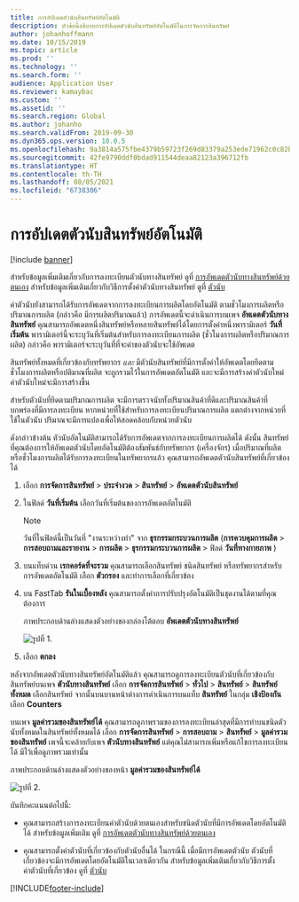 ```yaml
---
title: การอัปเดตตัวนับสินทรัพย์อัตโนมัติ
description: หัวข้อนี้อธิบายการอัปเดตตัวนับสินทรัพย์อัตโนมัติในการจัดการสินทรัพย์
author: johanhoffmann
ms.date: 10/15/2019
ms.topic: article
ms.prod: ''
ms.technology: ''
ms.search.form: ''
audience: Application User
ms.reviewer: kamaybac
ms.custom: ''
ms.assetid: ''
ms.search.region: Global
ms.author: johanho
ms.search.validFrom: 2019-09-30
ms.dyn365.ops.version: 10.0.5
ms.openlocfilehash: 9a3814a575fbe4379b59723f269d83379a253ede71962c0c82b5f4cc55d36e6c
ms.sourcegitcommit: 42fe9790ddf0bdad911544deaa82123a396712fb
ms.translationtype: HT
ms.contentlocale: th-TH
ms.lasthandoff: 08/05/2021
ms.locfileid: "6738306"
---
```

# <a name="automatic-update-of-asset-counters"></a>การอัปเดตตัวนับสินทรัพย์อัตโนมัติ

[!include [banner](../../includes/banner.md)]

สำหรับข้อมูลเพิ่มเติมเกี่ยวกับการลงทะเบียนตัวนับทางสินทรัพย์ ดูที่ [การอัพเดตตัวนับทางสินทรัพย์ด้วยตนเอง](../work-orders/manual-update-of-asset-counters.md) สำหรับข้อมูลเพิ่มเติมเกี่ยวกับวิธีการตั้งค่าตัวนับทางสินทรัพย์ ดูที่ [ตัวนับ](../setup-for-objects/counters.md)

ค่าตัวนับยังสามารถได้รับการอัพเดตจากการลงทะเบียนการผลิตโดยอัตโนมัติ ตามชั่วโมงการผลิตหรือปริมาณการผลิต (กล่าวคือ มีการผลิตปริมาณแล้ว) การอัพเดตนี้จะดำเนินการบนเพจ **อัพเดตตัวนับทางสินทรัพย์** คุณสามารถอัพเดตหนึ่งสินทรัพย์หรือหลายสินทรัพย์ได้โดยการตั้งค่าหนึ่งพารามิเตอร์ **วันที่เริ่มต้น** พารามิเตอร์นี้จะระบุวันที่เริ่มต้นสำหรับการลงทะเบียนการผลิต (ชั่วโมงการผลิตหรือปริมาณการผลิต) กล่าวคือ พารามิเตอร์จะระบุวันที่ที่จะค่าของตัวนับจะใช้อัพเดต

สินทรัพย์ทั้งหมดที่เกี่ยวข้องกับทรัพยากร *และ* มีตัวนับสินทรัพย์ที่มีการตั้งค่าให้อัพเดตโดยยึดตามชั่วโมงการผลิตหรือปติมาณที่ผลิต จะถูกรวมไว้ในการอัพเดตอัตโนมัติ และจะมีการสร้างค่าตัวนับใหม่ ค่าตัวนับใหม่จะมีการสร้างขึ้น

สำหรับตัวนับที่ยึดตามปริมาณการผลิต จะมีการตรวจนับทั้งปริมาณสินค้าที่ดีและปริมาณสินค้าที่บกพร่องที่มีการลงทะเบียน หากหน่วยที่ใช้สำหรับการลงทะเบียนปริมาณการผลิต แตกต่างจากหน่วยที่ใช้ในตัวนับ ปริมาณจะมีการแปลงเพื่อให้สอดคล้อบกับหน่วยตัวนับ

ดังกล่าวข้างต้น ตัวนับอัตโนมัติสามารถได้รับการอัพเดตจากการลงทะเบียนการผลิตได้ ดังนั้น สินทรัพย์ที่คุณต้องการให้อัพเดตตัวนับโดยอัตโนมัติต้องสัมพันธ์กับทรัพยากร (เครื่องจักร) เมื่อปริมาณที่ผลิตหรือชั่วโมงการผลิตได้รับการลงทะเบียนในทรัพยากรแล้ว คุณสามารถอัพเดตตัวนับสินทรัพย์ที่เกี่ยวข้องได้

1. เลือก **การจัดการสินทรัพย์** > **ประจำงวด** > **สินทรัพย์** > **อัพเดตตัวนับสินทรัพย์**

2. ในฟิลด์ **วันที่เริ่มต้น** เลือกวันที่เริ่มต้นของการอัพเดตอัตโนมัติ

    >[!NOTE]
    >วันที่ในฟิลด์นี้เป็นวันที่ "งานระหว่างทำ" จาก **ธุรกรรมกระบวนการผลิต** (**การควบคุมการผลิต** > **การสอบถามและรายงาน** > **การผลิต** > **ธุรกรรมกระบวนการผลิต** > ฟิลด์ **วันที่ทางกายภาพ** )

3. บนแท็บด่วน **เรกคอร์ดที่จะรวม** คุณสามารถเลือกสินทรัพย์ ชนิดสินทรัพย์ หรือทรัพยากรสำหรับการอัพเดตอัตโนมัติ เลือก **ตัวกรอง** และทำการเลือกที่เกี่ยวข้อง

4. บน FastTab **รันในเบื้องหลัง** คุณสามารถตั้งค่าการปรับปรุงอัตโนมัติเป็นชุดงานได้ตามที่คุณต้องการ

    ภาพประกอบด้านล่างแสดงตัวอย่างของกล่องโต้ตอบ **อัพเดตตัวนับทางสินทรัพย์**

    ![รูปที่ 1.](media/12-work-orders.png)

5. เลือก **ตกลง** 

หลังจากอัพเดตตัวนับทางสินทรัพย์อัตโนมัติแล้ว คุณสามารถดูการลงทะเบียนตัวนับที่เกี่ยวข้องกับสินทรัพย์บนเพจ **ตัวนับทางสินทรัพย์** เลือก **การจัดการสินทรัพย์** > **ทั่วไป** > **สินทรัพย์** > **สินทรัพย์ทั้งหมด** เลือกสินทรัพย์ จากนั้นบนบานหน้าต่างการดำเนินการบนแท็บ **สินทรัพย์** ในกลุ่ม **เชิงป้องกัน** เลือก **Counters**

บนเพจ **มูลค่ารวมของสินทรัพย์ได้** คุณสามารถดูภาพรวมของการลงทะเบียนล่าสุดที่มีการทำบนชนิดตัวนับทั้งหมดในสินทรัพย์ทั้งหมดได้ เลือก **การจัดการสินทรัพย์** > **การสอบถาม** > **สินทรัพย์** > **มูลค่ารวมของสินทรัพย์** เพจนี้จะคล้ายกับเพจ **ตัวนับทางสินทรัพย์** แต่คุณไม่สามารถเพิ่มหรือแก้ไขการลงทะเบียนได้ มีไว้เพื่อดูภาพรวมเท่านั้น

ภาพประกอบด้านล่างแสดงตัวอย่างของหน้า **มูลค่ารวมของสินทรัพย์ได้**

![รูปที่ 2.](media/13-work-orders.png)

บันทึกคะแนนต่อไปนี้:

- คุณสามารถสร้างการลงทะเบียนค่าตัวนับด้วยตนเองสำหรับชนิดตัวนับที่มีการอัพเดตโดยอัตโนมัติได้ สำหรับข้อมูลเพิ่มเติม ดูที่ [การอัพเดตตัวนับทางสินทรัพย์ด้วยตนเอง](../work-orders/manual-update-of-asset-counters.md)

- คุณสามารถตั้งค่าตัวนับที่เกี่ยวข้องกับตัวนับอื่นได้ ในกรณีนี้ เมื่อมีการอัพเดตตัวนับ ตัวนับที่เกี่ยวข้องจะมีการอัพเดตโดยอัตโนมัติในเวลาเดียวกัน สำหรับข้อมูลเพิ่มเติมเกี่ยวกับวิธีการตั้งค่าตัวนับที่เกี่ยวข้อง ดูที่ [ตัวนับ](../setup-for-objects/counters.md)



[!INCLUDE[footer-include](../../../includes/footer-banner.md)]